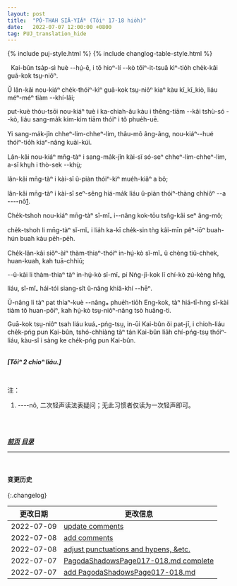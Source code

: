 ```yaml
---
layout: post
title:  "PÓ-THAH SIÂ-YIÁᴺ (Tŏiⁿ 17-18 hio̍h)"
date:   2022-07-07 12:00:00 +0800
tag: PUJ_translation_hide
---
```


{% include puj-style.html %}
{% include changlog-table-style.html %}

<!-- When Kai Bun was fourteen, he for the first time saw a foreign lady in his village. -->
&nbsp;&nbsp;Kai-bûn tsa̍p-sì huè &#x002D;&#x002D;hṳ́-ē, i tŏ hioⁿ-lí &#x002D;&#x002D;kò tŏiⁿ-it-tsuā kìⁿ-tio̍h che̍k-kâi guā-kok tsṳ-niôⁿ.
<!-- Some of the children screamed and hid when they saw her; -->
Ŭ lân-kâi nou-kiáⁿ che̍k-thóiⁿ-kìⁿ guā-kok tsṳ-niôⁿ kiaⁿ kàu kî_kî_kiò, liáu méⁿ-méⁿ tiàm &#x002D;&#x002D;khí-lâi;
<!-- but a great many more followed her to the house where she sat down, and gazed at her with wide-open eyes, while she talked and answered questions. -->
put-kuè thóu-tsōi nou-kiáⁿ tuè i ka-chiah-ău kàu i thêng-tiām &#x002D;&#x002D;kâi tshù-só &#x002D;&#x002D;kò, liáu sang-ma̍k kim-kim tiām thóiⁿ i tŏ phue̍h-uē.
<!-- She had blue eyes and brown hair, and looked very strange to them. -->
Yi sang-ma̍k-jîn chheⁿ-lim-chheⁿ-lim, thâu-mô âng-âng, nou-kiáⁿ&#x002D;&#x002D;hué thóiⁿ-tio̍h kiaⁿ-nâng kuài-kúi.
<!-- Some of them asked her if she was born with blue eyes, or whether her eyes had faded out; -->
Lân-kâi nou-kiáⁿ mn̄g-tàⁿ i sang-ma̍k-jîn kài-sĭ só-seⁿ chheⁿ-lim-chheⁿ-lim, a-sĭ khṳh i thò-sek &#x002D;&#x002D;khṳ̀;
<!-- some asked her if she could see at all; -->
lân-kâi mn̄g-tàⁿ i kài-sĭ ŭ-piàn thóiⁿ-kìⁿ mue̍h-kiăⁿ a bô;
<!-- and others asked if with such eyes she could see through a wall. -->
lân-kâi mn̄g-tàⁿ i kài-sĭ seⁿ-sêng hiá-ma̍k liáu ŭ-piàn thóiⁿ-thàng chhiôⁿ &#x002D;&#x002D;a &#x002D;&#x002D;&#x002D;&#x002D;nô<a href="#note_1" class="note">1</a>.
<!-- Some asked if all the people in the country she came from had red hair; -->
Che̍k-tshoh nou-kiáⁿ mn̄g-tàⁿ sĭ-mĭ₊ i&#x002D;&#x002D;nâng kok-tōu tsn̂g-kâi seⁿ âng-mô;
<!-- and some, if she painted her hands, as well as her face, to make them white. -->
che̍k-tshoh li mn̄g-tàⁿ sĭ-mĭ₊ i lia̍h ka-kī che̍k-sin tǹg kâi-mīn pêⁿ-iōⁿ buah-hún buah kàu pe̍h-pe̍h.
<!-- Some wanted to know if there were rice and potatoes and trees in her country; -->
Che̍k-lân-kâi siŏⁿ-àiⁿ thàm-thiaⁿ-thóiⁿ in-hṳ́-kò sĭ-mĭ₊ ŭ chèng tiŭ-chhek, huan-kuah, kah tuā-chhiū;
<!-- and some inquired whether her country was farther off than the one where all the inhabitan were women, -->
&#x002D;&#x002D;ŭ-kâi li thàm-thiaⁿ tàⁿ in-hṳ́-kò sĭ-mĭ₊ pí Nńg-jî-kok lī chí-kò zú-kèng hn̆g,
<!-- and if it were really true that there were countries and people at the bottom of the sea. -->
liáu, sĭ-mĭ₊ hái-tói siang-sît ŭ-nâng khiă-khí &#x002D;&#x002D;hēⁿ.
<!-- Another, who had heard of Great Britain, remarked that in Western lands they had women for their rulers. -->
Ŭ-nâng li tàⁿ pat thiaⁿ-kuè &#x002D;&#x002D;nâng⁎ phue̍h-tio̍h Eng-kok, tàⁿ hiá-tī-hng sĭ-kài tiàm tŏ huan-pôiⁿ, kah hṳ́-kò tsṳ-niôⁿ-nâng tsò huâng-tì.
<!-- She had some books with her, and as Kai Bun could read, she lent him one, promising to make him a present of another when he should have read the first all through. -->
Guā-kok tsṳ-niôⁿ tsah liáu kuá₊-pńg-tsṳ, in-ūi Kai-bûn ŏi pat-jī, i chioh-liáu che̍k-pńg pun Kai-bûn, tshó-chhiàng tàⁿ tán Kai-bûn lia̍h chí-pńg-tsṳ thóiⁿ-liáu, kàu-sî i sàng ke che̍k-pńg pun Kai-bûn.
<br>
<br>

***[Tŏiⁿ 2 chioⁿ liáu.]***

<br>

注：
1. <span id="note_1">&#x002D;&#x002D;&#x002D;&#x002D;nô, 二次轻声读法表疑问；无此习惯者仅读为一次轻声即可。<span>
<br>


<br>

***[前页](PagodaShadowsPage016.html)***
***[目录](PagodaShadowsPreface.html#ma̍k-lo̍k)***
<!-- ***[后页](PagodaShadowsPage019.html)*** -->


---
<br>

#### 变更历史

{:.changelog}

| 更改日期 | 更改信息 |
| --- | --- |
| 2022-07-09 | <a href="https://github.com/DonAnthonyLee/DonAnthonyLee.github.io/commit/24344cc6c7d9d51f6dbd958904d3b7aa405e6689" target="_blank">update comments</a> |
| 2022-07-08 | <a href="https://github.com/DonAnthonyLee/DonAnthonyLee.github.io/commit/a8d7fe05ba12125cc06532f495e2eafd449100bb" target="_blank">add comments</a> |
| 2022-07-08 | <a href="https://github.com/DonAnthonyLee/DonAnthonyLee.github.io/commit/5d288c4388bfb290396d59f7d12932536aa6eaee" target="_blank">adjust punctuations and hypens, &etc.</a> |
| 2022-07-07 | <a href="https://github.com/DonAnthonyLee/DonAnthonyLee.github.io/commit/98e470e5bec4348f2dff8c271f2823828cfa107c" target="_blank">PagodaShadowsPage017-018.md complete</a> |
| 2022-07-07 | <a href="https://github.com/DonAnthonyLee/DonAnthonyLee.github.io/commit/770334c704ca2d94a6dd49120723861bcf363d24" target="_blank">add PagodaShadowsPage017-018.md</a> |
